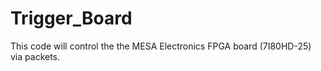 # Trigger_Board
This code will control the the MESA Electronics FPGA board (7I80HD-25) via packets.
